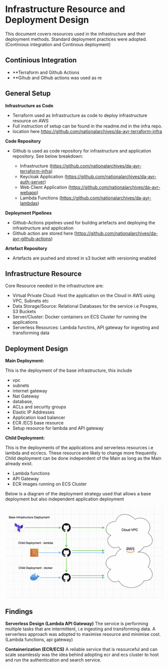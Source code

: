 # Infrastructure Resource and Deployment Design

This document covers resources used in the infrastructure and their deployment methods. Standard deployment practices were adopted. (Continious integration and Continous deployment)

## Continious Integration

* **Terraform and Github Actions
* **Gihub and Gthub actions was used as re

## General Setup
**Infrastructure as Code**
* Terraform used as Infrastructure as code to deploy infrastructure resource on AWS
* Full instruction of setup can be found in the readme.md in the infra repo. 
* location here https://github.com/nationalarchives/da-ayr-terraform-infra

**Code Repository**
* Github is used as code repository for infrastructure and application repository. See below breakdown:

    - Infrastructure (https://github.com/nationalarchives/da-ayr-terraform-infra)
    - Keycloak Application (https://github.com/nationalarchives/da-ayr-auth-server)
    - Web Client Application (https://github.com/nationalarchives/da-ayr-webapp)
    - Lambda Functions (https://github.com/nationalarchives/da-ayr-lambdas)

**Deployment Pipelines**
* Github-Actions pipelnes used for buildng artefacts and deploying the infrastructure and application
* Github action are stored here (https://github.com/nationalarchives/da-ayr-github-actions)

**Artefact Repository**
* Artefacts are pushed and stored in s3 bucket with versioning enabled

## Infrastructure Resource

Core Resource needed in the infrastructore are:
* Virtual Private Cloud: Host the application on the Cloud in AWS using VPC, Subnets etc
* Data Storage/Source: Relational Databases for the service i.e  Posgres, S3 Buckets
* Server/Cluster: Docker containers on ECS Cluster for running the applications
* Serverless Resources: Lambda functins, API gateway for ingesting and transforming data


## Deployment Design

**Main Deployment:**

This is the deployment of the base infrastructure, this include 
   - vpc
   - subnets 
   - internet gateway
   - Nat Gateway 
   - database, 
   - ACLs and security groups
   - Elastic IP Addresses
   - Application load balancer
   - ECR /ECS base resource
   - Setup resource for lambda and API gateway

**Child Deployment:** 

This is the deployments of the applications and serverless resources i.e lambda and ecr/ecs. These resource are likely to change more frequently. Child deployment can be done independent of the Main as long as the Main already exist.

   - Lambda functions
   - API Gateway
   - ECR images running on ECS Cluster

Below is a diagram of the deployment strategy used that allows a base deployment but also independent application deployment

![Infrastructure and deployment](images/deployment-diagram.png)


## Findings  

**Serverless Design (Lambda API Gateway)**
The service is performing multiple tasks that are intermittent, i.e ingesting and transforming data. A serverless approach was adopted to maximise resource and minimise cost. (Lambda functions, api gateway)

**Containerization (ECR/ECS)**
A reliable service that is resourceful and can scale seamlessly was the idea behind adopting ecr and ecs cluster to host and run the authentication and search service.
